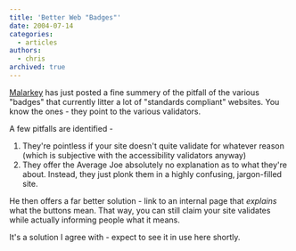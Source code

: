 ```yaml
---
title: 'Better Web "Badges"'
date: 2004-07-14
categories:
  - articles
authors:
  - chris
archived: true
---
```


[Malarkey](http://www.stuffandnonsense.co.uk/archives/wearing_badges_is_not_enough.html) has just posted a fine summery of the pitfall of the various "badges" that currently litter a lot of "standards compliant" websites. You know the ones - they point to the various validators.

A few pitfalls are identified -

1. They're pointless if your site doesn't quite validate for whatever reason (which is subjective with the accessibility validators anyway)
2. They offer the Average Joe absolutely no explanation as to what they're about. Instead, they just plonk them in a highly confusing, jargon-filled site.

He then offers a far better solution - link to an internal page that _explains_ what the buttons mean. That way, you can still claim your site validates while actually informing people what it means.

It's a solution I agree with - expect to see it in use here shortly.
